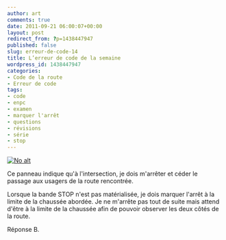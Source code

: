 ```yaml
---
author: art
comments: true
date: 2011-09-21 06:00:07+00:00
layout: post
redirect_from: ?p=1438447947
published: false
slug: erreur-de-code-14
title: L’erreur de code de la semaine
wordpress_id: 1438447947
categories:
- Code de la route
- Erreur de code
tags:
- code
- enpc
- examen
- marquer l'arrêt
- questions
- révisions
- série
- stop
---
```


<a href="https://static.irz.fr/2011/06/cerberus-2011-06-07-à-16.22.56.png"><img alt="No alt" data-src="https://static.irz.fr/2011/06/cerberus-2011-06-07-à-16.22.56.png" src="https://static.irz.fr/thumb.php?size=<100&crop=0&src=https://static.irz.fr/2011/06/cerberus-2011-06-07-à-16.22.56.png" /></a>

Ce panneau indique qu'à l'intersection, je dois m'arrêter et céder le passage aux usagers de la route rencontrée.

Lorsque la bande STOP n'est pas matérialisée, je dois marquer l'arrêt à la limite de la chaussée abordée. Je ne m'arrête pas tout de suite mais attend d'être à la limite de la chaussée afin de pouvoir observer les deux côtés de la route.

Réponse B.


